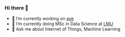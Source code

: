 ### Hi there 👋

- 🔭 I’m currently working on [eve](https://github.com/lf-edge/eve)
- 🌱 I’m currently doing MSc in Data Science at [LMU](https://www.lmu.de/en/index.html)
- 💬 Ask me about Internet of Things, Machine Learning
<!--
**uncleDecart/uncleDecart** is a ✨ _special_ ✨ repository because its `README.md` (this file) appears on your GitHub profile.

Here are some ideas to get you started:

- 🔭 I’m currently working on ...
- 🌱 I’m currently learning ...
- 👯 I’m looking to collaborate on ...
- 🤔 I’m looking for help with ...
- 💬 Ask me about ...
- 📫 How to reach me: ...
- 😄 Pronouns: ...
- ⚡ Fun fact: ...
-->
